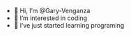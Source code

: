- 👋 Hi, I’m @Gary-Venganza
- 👀 I’m interested in coding
- 🌱 I’ve just started learning programing
<!---
Gary-Venganza/Gary-Venganza is a ✨ special ✨ repository because its `README.md` (this file) appears on your GitHub profile.
You can click the Preview link to take a look at your changes.
--->
